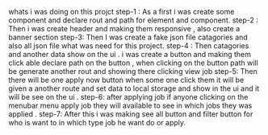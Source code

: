 whats i was doing on this projct
step-1 : As a first i was create some component and declare rout  and path for element and component.
step-2 : Then i was create header and making them responsive , also create a banner section 
step-3: Then I was create a fake json file catagories and also all json file what was need for this project.
step-4 : Then catagories and another data show on the ui . i was create a button and making them click able declare path on the button , when clicking on the button path will be generate another rout and showing there clicking view job
step-5: Then there will be one apply now button when some one click them it will be given a another route and set data to local storage and show in the ui and  it will be see on the ui .
step-6: after applying job if anyone clicking on the menubar menu apply job they will available to see in which jobs they was applied . 
step-7: After this i was making see all button and filter button for who is want to in which type job he want do or apply. 